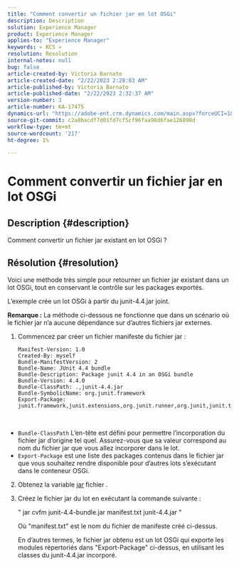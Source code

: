 ```yaml
---
title: "Comment convertir un fichier jar en lot OSGi"
description: Description
solution: Experience Manager
product: Experience Manager
applies-to: "Experience Manager"
keywords: « KCS »
resolution: Resolution
internal-notes: null
bug: false
article-created-by: Victoria Barnato
article-created-date: "2/22/2023 2:28:03 AM"
article-published-by: Victoria Barnato
article-published-date: "2/22/2023 2:32:37 AM"
version-number: 3
article-number: KA-17475
dynamics-url: "https://adobe-ent.crm.dynamics.com/main.aspx?forceUCI=1&pagetype=entityrecord&etn=knowledgearticle&id=2be0e482-58b2-ed11-83fe-6045bd006b3d"
source-git-commit: c2a8bacdf7d01fd7cf5cf96faa98d6fae126898d
workflow-type: tm+mt
source-wordcount: '217'
ht-degree: 1%

---
```


# Comment convertir un fichier jar en lot OSGi

## Description {#description}


Comment convertir un fichier jar existant en lot OSGi ?


## Résolution {#resolution}


Voici une méthode très simple pour retourner un fichier jar existant dans un lot OSGi, tout en conservant le contrôle sur les packages exportés.

L’exemple crée un lot OSGi à partir du junit-4.4.jar joint.

<b>Remarque :</b> La méthode ci-dessous ne fonctionne que dans un scénario où le fichier jar n’a aucune dépendance sur d’autres fichiers jar externes.



1. Commencez par créer un fichier manifeste du fichier jar :

   ```
   Manifest-Version: 1.0
   Created-By: myself
   Bundle-ManifestVersion: 2
   Bundle-Name: JUnit 4.4 bundle
   Bundle-Description: Package junit 4.4 in an OSGi bundle
   Bundle-Version: 4.4.0
   Bundle-ClassPath: .,junit-4.4.jar
   Bundle-SymbolicName: org.junit.framework
   Export-Package: junit.framework,junit.extensions,org.junit.runner,org.junit,junit.textui
   ```

 
- `Bundle-ClassPath` L’en-tête est défini pour permettre l’incorporation du fichier jar d’origine tel quel. Assurez-vous que sa valeur correspond au nom du fichier jar que vous allez incorporer dans le lot.
- `Export-Package` est une liste des packages contenus dans le fichier jar que vous souhaitez rendre disponible pour d’autres lots s’exécutant dans le conteneur OSGi.
2. Obtenez la variable [jar](https://repo1.maven.org/maven2/junit/junit/4.4/junit-4.4.jar) fichier .
3. Créez le fichier jar du lot en exécutant la commande suivante :


    &quot;
    jar cvfm junit-4.4-bundle.jar manifest.txt junit-4.4.jar
    &quot;
    
    
    
    Où &quot;manifest.txt&quot; est le nom du fichier de manifeste créé ci-dessus.
    
    
    
    En d’autres termes, le fichier jar obtenu est un lot OSGi qui exporte les modules répertoriés dans &quot;Export-Package&quot; ci-dessus, en utilisant les classes du junit-4.4.jar incorporé.
    

